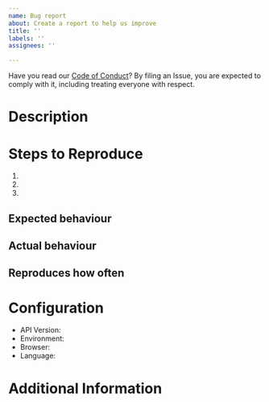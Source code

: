 ```yaml
---
name: Bug report
about: Create a report to help us improve
title: ''
labels: ''
assignees: ''

---
```


Have you read our [Code of Conduct](https://github.com/Flutterwave/Python/blob/master/CONTRIBUTING.md)? By filing an Issue, you are expected to comply with it, including treating everyone with respect.

# Description
<!-- Description of the issue -->

# Steps to Reproduce

1. <!-- First Step -->
2. <!-- Second Step -->
3. <!-- and so on… -->

## Expected behaviour
<!-- What you expect to happen -->

## Actual behaviour
<!-- What actually happens -->

## Reproduces how often
<!-- What percentage of the time does it reproduce? -->

# Configuration
- API Version: <!-- v2 or v3 -->
- Environment: <!-- test mode or live mode  -->
- Browser: <!-- [all | Chrome XX | Firefox XX | IE XX | Safari XX | Mobile Chrome XX | Android X.X Web Browser | iOS XX Safari | iOS XX UIWebView | iOS XX WKWebView ]  -->
- Language: <!-- [all | Node X.X | TypeScript X.X | Python X.X | ES6/7 | ES5 | Dart | Android X.X | PHP X.X | Laravel X.X ]  -->

# Additional Information
<!-- Any additional information, configuration or data that might be necessary to reproduce the issue e.g. detailed explanation, stack traces, related issues, suggestions on how to fix, links for us to have more context like StackOverflow, Gitter, etc. -->
